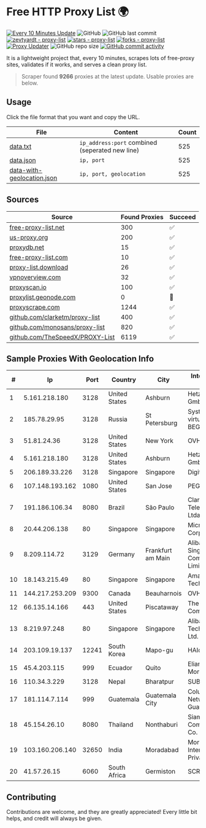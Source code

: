 
# Free HTTP Proxy List 🌍

[![Every 10 Minutes Update](https://github.com/mertguvencli/http-proxy-list/actions/workflows/main.yml/badge.svg?branch=main)](https://github.com/mertguvencli/http-proxy-list/actions/workflows/main.yml)
![GitHub](https://img.shields.io/github/license/mertguvencli/http-proxy-list)
![GitHub last commit](https://img.shields.io/github/last-commit/mertguvencli/http-proxy-list)
[![zevtyardt - proxy-list](https://img.shields.io/static/v1?label=zevtyardt&message=proxy-list&color=blue&logo=github)](https://github.com/zevtyardt/proxy-list "Go to GitHub repo")
[![stars - proxy-list](https://img.shields.io/github/stars/zevtyardt/proxy-list?style=social)](https://github.com/zevtyardt/proxy-list)
[![forks - proxy-list](https://img.shields.io/github/forks/zevtyardt/proxy-list?style=social)](https://github.com/zevtyardt/proxy-list)
[![Proxy Updater](https://github.com/zevtyardt/proxy-list/workflows/Proxy%20Updater/badge.svg)](https://github.com/zevtyardt/proxy-list/actions?query=workflow:"Proxy+Updater")
![GitHub repo size](https://img.shields.io/github/repo-size/zevtyardt/proxy-list)
[![GitHub commit activity](https://img.shields.io/github/commit-activity/m/zevtyardt/proxy-list?logo=commits)](https://github.com/zevtyardt/proxy-list/commits/main)

It is a lightweight project that, every 10 minutes, scrapes lots of free-proxy sites, validates if it works, and serves a clean proxy list.

> Scraper found **9266** proxies at the latest update. Usable proxies are below.

## Usage

Click the file format that you want and copy the URL.

|File|Content|Count|
|----|-------|-----|
|[data.txt](https://raw.githubusercontent.com/mertguvencli/http-proxy-list/main/proxy-list/data.txt)|`ip_address:port` combined (seperated new line)|525|
|[data.json](https://raw.githubusercontent.com/mertguvencli/http-proxy-list/main/proxy-list/data.json)|`ip, port`|525|
|[data-with-geolocation.json](https://raw.githubusercontent.com/mertguvencli/http-proxy-list/main/proxy-list/data-with-geolocation.json)|`ip, port, geolocation`|525|

## Sources

|Source|Found Proxies|Succeed|
|------|-------------|-------|
|[free-proxy-list.net](https://free-proxy-list.net)|300|✅|
|[us-proxy.org](https://www.us-proxy.org)|200|✅|
|[proxydb.net](http://proxydb.net)|15|✅|
|[free-proxy-list.com](https://free-proxy-list.com/?page=&port=&type%5B%5D=http&type%5B%5D=https&up_time=0&search=Search)|10|✅|
|[proxy-list.download](https://www.proxy-list.download/HTTP)|26|✅|
|[vpnoverview.com](https://vpnoverview.com/privacy/anonymous-browsing/free-proxy-servers)|32|✅|
|[proxyscan.io](https://www.proxyscan.io)|100|✅|
|[proxylist.geonode.com](https://proxylist.geonode.com/api/proxy-list?limit=300&page=1&sort_by=lastChecked&sort_type=desc&protocols=http,https)|0|🚫|
|[proxyscrape.com](https://api.proxyscrape.com/v2/?request=displayproxies&protocol=http&timeout=10000&country=all&ssl=all&anonymity=all)|1244|✅|
|[github.com/clarketm/proxy-list](https://raw.githubusercontent.com/clarketm/proxy-list/master/proxy-list-raw.txt)|400|✅|
|[github.com/monosans/proxy-list](https://raw.githubusercontent.com/monosans/proxy-list/main/proxies/http.txt)|820|✅|
|[github.com/TheSpeedX/PROXY-List](https://raw.githubusercontent.com/TheSpeedX/PROXY-List/master/http.txt)|6119|✅|


## Sample Proxies With Geolocation Info

|#|Ip|Port|Country|City|Internet Service Provider|
|-|--|----|-------|----|-------------------------|
|1|5.161.218.180|3128|United States|Ashburn|Hetzner Online GmbH|
|2|185.78.29.95|3128|Russia|St Petersburg|System servers virtual hosting BEGET.RU|
|3|51.81.24.36|3128|United States|New York|OVH US LLC|
|4|5.161.218.180|3128|United States|Ashburn|Hetzner Online GmbH|
|5|206.189.33.226|3128|Singapore|Singapore|DigitalOcean, LLC|
|6|107.148.193.162|1080|United States|San Jose|PEG TECH INC|
|7|191.186.106.34|8080|Brazil|São Paulo|Claro NXT Telecomunicacoes Ltda|
|8|20.44.206.138|80|Singapore|Singapore|Microsoft Corporation|
|9|8.209.114.72|3129|Germany|Frankfurt am Main|Alibaba.com Singapore E-Commerce Private Limited|
|10|18.143.215.49|80|Singapore|Singapore|Amazon Technologies Inc.|
|11|144.217.253.209|9300|Canada|Beauharnois|OVH SAS|
|12|66.135.14.166|443|United States|Piscataway|The Constant Company, LLC|
|13|8.219.97.248|80|Singapore|Singapore|Alibaba (US) Technology Co., Ltd.|
|14|203.109.19.137|12241|South Korea|Mapo-gu|HAIonNet|
|15|45.4.203.115|999|Ecuador|Quito|Eliana Vanessa Morocho Oña|
|16|110.34.3.229|3128|Nepal|Bharatpur|SUBISU C7|
|17|181.114.7.114|999|Guatemala|Guatemala City|Columbus Networks Guatemala|
|18|45.154.26.10|8080|Thailand|Nonthaburi|Siamdata Communication Co.|
|19|103.160.206.140|32650|India|Moradabad|Moradabad Internet Services Private Limited|
|20|41.57.26.15|6060|South Africa|Germiston|SCR Open|



## Contributing

Contributions are welcome, and they are greatly appreciated! Every
little bit helps, and credit will always be given.

